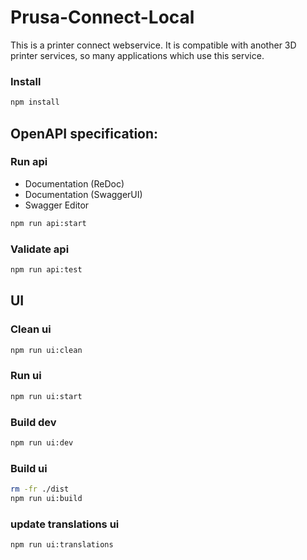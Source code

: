 # Prusa-Connect-Local

This is a printer connect webservice. It is compatible with another 3D printer services, so many applications which use this service.

### Install

```bash
npm install
```

## OpenAPI specification:

### Run api

- Documentation (ReDoc)
- Documentation (SwaggerUI)
- Swagger Editor

```bash
npm run api:start
```

### Validate api

```bash
npm run api:test
```

## UI

### Clean ui

```bash
npm run ui:clean
```

### Run ui

```bash
npm run ui:start
```

### Build dev

```bash
npm run ui:dev
```

### Build ui

```bash
rm -fr ./dist
npm run ui:build
```

### update translations ui

```bash
npm run ui:translations
```

